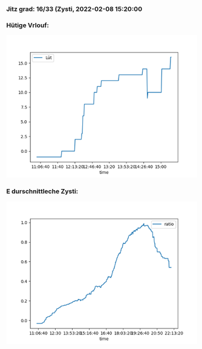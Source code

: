 ### Jitz grad: 16/33 (Zysti, 2022-02-08 15:20:00

### Hütige Vrlouf:
![Graph](Today.png)

### E durschnittleche Zysti:
![Graph](Zysti.png)